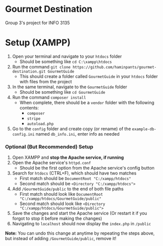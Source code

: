 # Gourmet Destination
Group 3's project for INFO 3135

# Setup (XAMPP)
1. Open your terminal and navigate to your `htdocs` folder
    - Should be something like `cd C:\xampp\htdocs`
2. Run the command `git clone https://github.com/haminpants/gourmet-destination.git GourmetGuide`
    - This should create a folder called `GourmetGuide` in your `htdocs` folder with files from the project
3. In the same terminal, navigate to the `GourmetGuide` folder
    - Should be something like `cd GourmetGuide`
4. Run the command `composer install`
    - When complete, there should be a `vendor` folder with the following contents:
        - `composer`
        - `stripe`
        - `autoload.php`
5. Go to the `config` folder and create copy (or rename) of the `example-db-config.ini` named `db_info.ini`, enter info as needed
### Optional (But Recommended) Setup
1. Open XAMPP and **stop the Apache service, if running**
2. Open the Apache service's `httpd.conf`
    - Should be the first option from the Apache service's config button
3. Search for `htdocs` (CTRL+F), which should have two matches
    - First match should be `DocumentRoot "C:/xampp/htdocs"`
    - Second match should be `<Directory "C:/xampp/htdocs">`
4. Add `/GourmetGuide/public` to the end of both file paths
    - First match should look like `DocumentRoot "C:/xampp/htdocs/GourmetGuide/public"`
    - Second match should look like `<Directory "C:/xampp/htdocs/GourmetGuide/public">`
5. Save the changes and start the Apache service (Or restart it if you forgot to stop it before making the changes)
6. Navigating to `localhost` should now display the `index.php` in `/public`

**Note:** You can undo this change at anytime by repeating the steps above, but instead of adding `/GourmetGuide/public`, remove it!
